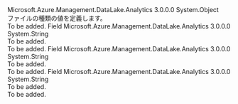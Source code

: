 <Type Name="FileType" FullName="Microsoft.Azure.Management.DataLake.Analytics.Models.FileType">
  <TypeSignature Language="C#" Value="public static class FileType" />
  <TypeSignature Language="ILAsm" Value=".class public auto ansi abstract sealed beforefieldinit FileType extends System.Object" />
  <TypeSignature Language="DocId" Value="T:Microsoft.Azure.Management.DataLake.Analytics.Models.FileType" />
  <TypeSignature Language="VB.NET" Value="Public Class FileType" />
  <TypeSignature Language="F#" Value="type FileType = class" />
  <AssemblyInfo>
    <AssemblyName>Microsoft.Azure.Management.DataLake.Analytics</AssemblyName>
    <AssemblyVersion>3.0.0.0</AssemblyVersion>
  </AssemblyInfo>
  <Base>
    <BaseTypeName>System.Object</BaseTypeName>
  </Base>
  <Interfaces />
  <Docs>
    <summary>
            ファイルの種類の値を定義します。
            </summary>
    <remarks>To be added.</remarks>
  </Docs>
  <Members>
    <Member MemberName="Assembly">
      <MemberSignature Language="C#" Value="public const string Assembly;" />
      <MemberSignature Language="ILAsm" Value=".field public static literal string Assembly" />
      <MemberSignature Language="DocId" Value="F:Microsoft.Azure.Management.DataLake.Analytics.Models.FileType.Assembly" />
      <MemberSignature Language="VB.NET" Value="Public Const Assembly As String " />
      <MemberSignature Language="F#" Value="val mutable Assembly : string" Usage="Microsoft.Azure.Management.DataLake.Analytics.Models.FileType.Assembly" />
      <MemberType>Field</MemberType>
      <AssemblyInfo>
        <AssemblyName>Microsoft.Azure.Management.DataLake.Analytics</AssemblyName>
        <AssemblyVersion>3.0.0.0</AssemblyVersion>
      </AssemblyInfo>
      <ReturnValue>
        <ReturnType>System.String</ReturnType>
      </ReturnValue>
      <Docs>
        <summary>To be added.</summary>
        <remarks>To be added.</remarks>
      </Docs>
    </Member>
    <Member MemberName="Nodeploy">
      <MemberSignature Language="C#" Value="public const string Nodeploy;" />
      <MemberSignature Language="ILAsm" Value=".field public static literal string Nodeploy" />
      <MemberSignature Language="DocId" Value="F:Microsoft.Azure.Management.DataLake.Analytics.Models.FileType.Nodeploy" />
      <MemberSignature Language="VB.NET" Value="Public Const Nodeploy As String " />
      <MemberSignature Language="F#" Value="val mutable Nodeploy : string" Usage="Microsoft.Azure.Management.DataLake.Analytics.Models.FileType.Nodeploy" />
      <MemberType>Field</MemberType>
      <AssemblyInfo>
        <AssemblyName>Microsoft.Azure.Management.DataLake.Analytics</AssemblyName>
        <AssemblyVersion>3.0.0.0</AssemblyVersion>
      </AssemblyInfo>
      <ReturnValue>
        <ReturnType>System.String</ReturnType>
      </ReturnValue>
      <Docs>
        <summary>To be added.</summary>
        <remarks>To be added.</remarks>
      </Docs>
    </Member>
    <Member MemberName="Resource">
      <MemberSignature Language="C#" Value="public const string Resource;" />
      <MemberSignature Language="ILAsm" Value=".field public static literal string Resource" />
      <MemberSignature Language="DocId" Value="F:Microsoft.Azure.Management.DataLake.Analytics.Models.FileType.Resource" />
      <MemberSignature Language="VB.NET" Value="Public Const Resource As String " />
      <MemberSignature Language="F#" Value="val mutable Resource : string" Usage="Microsoft.Azure.Management.DataLake.Analytics.Models.FileType.Resource" />
      <MemberType>Field</MemberType>
      <AssemblyInfo>
        <AssemblyName>Microsoft.Azure.Management.DataLake.Analytics</AssemblyName>
        <AssemblyVersion>3.0.0.0</AssemblyVersion>
      </AssemblyInfo>
      <ReturnValue>
        <ReturnType>System.String</ReturnType>
      </ReturnValue>
      <Docs>
        <summary>To be added.</summary>
        <remarks>To be added.</remarks>
      </Docs>
    </Member>
  </Members>
</Type>